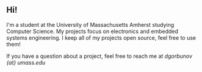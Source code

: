 
## Hi!

I'm a student at the University of Massachusetts Amherst studying Computer Science. My projects focus on electronics and embedded systems engineering. I keep all of my projects open source, feel free to use them!

If you have a question about a project, feel free to reach me at *dgorbunov {at} umass.edu*
